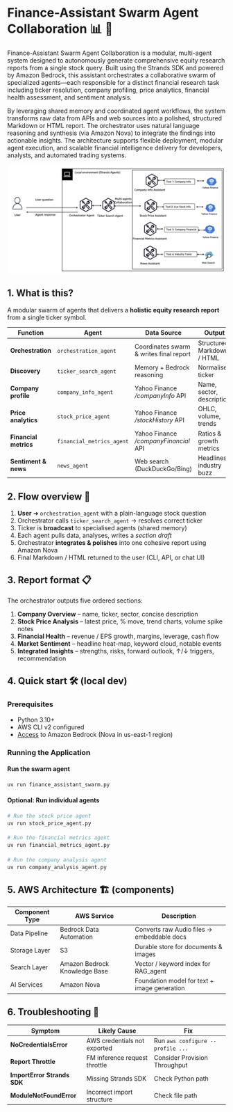 # Finance-Assistant Swarm Agent Collaboration 📊 🐝

Finance-Assistant Swarm Agent Collaboration is a modular, multi-agent system designed to autonomously generate comprehensive equity research reports from a single stock query. Built using the Strands SDK and powered by Amazon Bedrock, this assistant orchestrates a collaborative swarm of specialized agents—each responsible for a distinct financial research task including ticker resolution, company profiling, price analytics, financial health assessment, and sentiment analysis.

By leveraging shared memory and coordinated agent workflows, the system transforms raw data from APIs and web sources into a polished, structured Markdown or HTML report. The orchestrator uses natural language reasoning and synthesis (via Amazon Nova) to integrate the findings into actionable insights. The architecture supports flexible deployment, modular agent execution, and scalable financial intelligence delivery for developers, analysts, and automated trading systems.

![Architecture](Image/architecture_stock_swarm.png)

## 1. What is this?

A modular swarm of agents that delivers a **holistic equity research report** from a single ticker symbol.

| Function | Agent | Data Source | Output |
|----------|-------|-------------|--------|
| **Orchestration** | `orchestration_agent` | Coordinates swarm & writes final report | Structured Markdown / HTML |
| **Discovery** | `ticker_search_agent` | Memory + Bedrock reasoning | Normalised ticker |
| **Company profile** | `company_info_agent` | Yahoo Finance _/companyInfo_ API | Name, sector, description |
| **Price analytics** | `stock_price_agent` | Yahoo Finance _/stockHistory_ API | OHLC, volume, trends |
| **Financial metrics** | `financial_metrics_agent` | Yahoo Finance _/companyFinancial_ API | Ratios & growth metrics |
| **Sentiment & news** | `news_agent` | Web search (DuckDuckGo/Bing) | Headlines, industry buzz |

## 2. Flow overview 🚦

1. **User** ➜ `orchestration_agent` with a plain-language stock question
2. Orchestrator calls `ticker_search_agent` → resolves correct ticker
3. Ticker is **broadcast** to specialised agents (shared memory)
4. Each agent pulls data, analyses, writes a _section draft_
5. Orchestrator **integrates & polishes** into one cohesive report using Amazon Nova
6. Final Markdown / HTML returned to the user (CLI, API, or chat UI)

## 3. Report format 📋

The orchestrator outputs five ordered sections:

1. **Company Overview** – name, ticker, sector, concise description
2. **Stock Price Analysis** – latest price, % move, trend charts, volume spike notes
3. **Financial Health** – revenue / EPS growth, margins, leverage, cash flow
4. **Market Sentiment** – headline heat-map, keyword cloud, notable events
5. **Integrated Insights** – strengths, risks, forward outlook, ↑/↓ triggers, recommendation

## 4. Quick start 🛠️ (local dev)

### Prerequisites

- Python 3.10+
- AWS CLI v2 configured
- [Access](https://docs.aws.amazon.com/bedrock/latest/userguide/model-access-modify.html) to Amazon Bedrock (Nova in us-east-1 region)

### Running the Application

#### Run the swarm agent

```bash
uv run finance_assistant_swarm.py
```

#### Optional: Run individual agents

```bash
# Run the stock price agent
uv run stock_price_agent.py

# Run the financial metrics agent
uv run financial_metrics_agent.py

# Run the company analysis agent
uv run company_analysis_agent.py
```

## 5. AWS Architecture 🏗️ (components)

| Component Type | AWS Service | Description |
|----------------|-------------|-------------|
| Data Pipeline | Bedrock Data Automation | Converts raw Audio files → embeddable docs |
| Storage Layer | S3 | Durable store for documents & images |
| Search Layer | Amazon Bedrock Knowledge Base | Vector / keyword index for RAG_agent |
| AI Services | Amazon Nova | Foundation model for text + image generation |

## 6. Troubleshooting 🐞

| Symptom | Likely Cause | Fix |
|---------|-------------|-----|
| **NoCredentialsError** | AWS credentials not exported | Run `aws configure --profile ...` |
| **Report Throttle** | FM inference request throttle | Consider Provision Throughput |
| **ImportError Strands SDK** | Missing Strands SDK | Check Python path |
| **ModuleNotFoundError** | Incorrect import structure | Check file path |
